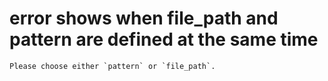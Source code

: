 # error shows when file_path and pattern are defined at the same time

    Please choose either `pattern` or `file_path`.

